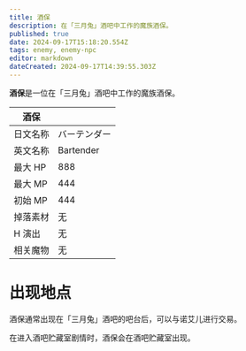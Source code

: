 ```yaml
---
title: 酒保
description: 在「三月兔」酒吧中工作的魔族酒保。
published: true
date: 2024-09-17T15:18:20.554Z
tags: enemy, enemy-npc
editor: markdown
dateCreated: 2024-09-17T14:39:55.303Z
---
```


**酒保**是一位在「三月兔」酒吧中工作的魔族酒保。

<!-- 在这里放置图像 -->

| 酒保 ||
| - | - |
| 日文名称 | <span lang="ja">バーテンダー</span> |
| 英文名称 | Bartender |
| 最大 HP | 888 |
| 最大 MP | 444 |
| 初始 MP | 444 |
| 掉落素材 | 无 |
| H 演出 | 无 |
| 相关魔物 | 无 |

# 出现地点

酒保通常出现在「三月兔」酒吧的吧台后，可以与诺艾儿进行交易。

在进入酒吧贮藏室剧情时，酒保会在酒吧贮藏室出现。